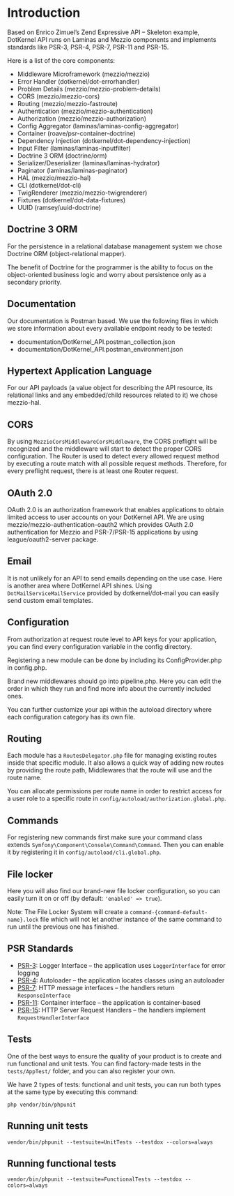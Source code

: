 # Introduction

Based on Enrico Zimuel’s Zend Expressive API – Skeleton example, DotKernel API runs on Laminas and Mezzio components and
implements standards like PSR-3, PSR-4, PSR-7, PSR-11 and PSR-15.

Here is a list of the core components:

* Middleware Microframework (mezzio/mezzio)
* Error Handler (dotkernel/dot-errorhandler)
* Problem Details (mezzio/mezzio-problem-details)
* CORS (mezzio/mezzio-cors)
* Routing (mezzio/mezzio-fastroute)
* Authentication (mezzio/mezzio-authentication)
* Authorization (mezzio/mezzio-authorization)
* Config Aggregator (laminas/laminas-config-aggregator)
* Container (roave/psr-container-doctrine)
* Dependency Injection (dotkernel/dot-dependency-injection)
* Input Filter (laminas/laminas-inputfilter)
* Doctrine 3 ORM (doctrine/orm)
* Serializer/Deserializer (laminas/laminas-hydrator)
* Paginator (laminas/laminas-paginator)
* HAL (mezzio/mezzio-hal)
* CLI (dotkernel/dot-cli)
* TwigRenderer (mezzio/mezzio-twigrenderer)
* Fixtures (dotkernel/dot-data-fixtures)
* UUID (ramsey/uuid-doctrine)

## Doctrine 3 ORM

For the persistence in a relational database management system we chose Doctrine ORM (object-relational mapper).

The benefit of Doctrine for the programmer is the ability to focus on the object-oriented business logic and worry about
persistence only as a secondary priority.

## Documentation

Our documentation is Postman based. We use the following files in which we store information about every available
endpoint ready to be tested:

* documentation/DotKernel_API.postman_collection.json
* documentation/DotKernel_API.postman_environment.json

## Hypertext Application Language

For our API payloads (a value object for describing the API resource, its relational links and any embedded/child
resources related to it) we chose mezzio-hal.

## CORS

By using `MezzioCorsMiddlewareCorsMiddleware`, the CORS preflight will be recognized and the middleware will start to
detect the proper CORS configuration. The Router is used to detect every allowed request method by executing a route
match with all possible request methods. Therefore, for every preflight request, there is at least one Router request.

## OAuth 2.0

OAuth 2.0 is an authorization framework that enables applications to obtain limited access to user accounts on your
DotKernel API. We are using mezzio/mezzio-authentication-oauth2 which provides OAuth 2.0 authentication for Mezzio and
PSR-7/PSR-15 applications by using league/oauth2-server package.

## Email

It is not unlikely for an API to send emails depending on the use case. Here is another area where DotKernel API shines.
Using `DotMailServiceMailService` provided by dotkernel/dot-mail you can easily send custom email templates.

## Configuration

From authorization at request route level to API keys for your application, you can find every configuration variable in
the config directory.

Registering a new module can be done by including its ConfigProvider.php in config.php.

Brand new middlewares should go into pipeline.php. Here you can edit the order in which they run and find more info
about the currently included ones.

You can further customize your api within the autoload directory where each configuration category has its own file.

## Routing

Each module has a `RoutesDelegator.php` file for managing existing routes inside that specific module. It also allows a
quick way of adding new routes by providing the route path, Middlewares that the route will use and the route name.

You can allocate permissions per route name in order to restrict access for a user role to a specific route
in `config/autoload/authorization.global.php`.

## Commands

For registering new commands first make sure your command class extends `Symfony\Component\Console\Command\Command`.
Then you can enable it by registering it in `config/autoload/cli.global.php`.

## File locker

Here you will also find our brand-new file locker configuration, so you can easily turn it on or off (by
default: `'enabled' => true`).

Note: The File Locker System will create a `command-{command-default-name}.lock` file which will not let another
instance of the same command to run until the previous one has finished.

## PSR Standards

* [PSR-3](https://www.php-fig.org/psr/psr-3/): Logger Interface – the application uses `LoggerInterface` for error
  logging
* [PSR-4](https://www.php-fig.org/psr/psr-4): Autoloader – the application locates classes using an autoloader
* [PSR-7](https://www.php-fig.org/psr/psr-7): HTTP message interfaces – the handlers return `ResponseInterface`
* [PSR-11](https://www.php-fig.org/psr/psr-11): Container interface – the application is container-based
* [PSR-15](https://www.php-fig.org/psr/psr-15): HTTP Server Request Handlers – the handlers
  implement `RequestHandlerInterface`

## Tests

One of the best ways to ensure the quality of your product is to create and run functional and unit tests. You can find
factory-made tests in the `tests/AppTest/` folder, and you can also register your own.

We have 2 types of tests: functional and unit tests, you can run both types at the same type by executing this command:

```shell
php vendor/bin/phpunit
```

## Running unit tests

```shell
vendor/bin/phpunit --testsuite=UnitTests --testdox --colors=always
```

## Running functional tests

```shell
vendor/bin/phpunit --testsuite=FunctionalTests --testdox --colors=always
```
